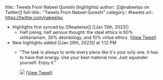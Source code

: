 title:: Tweets From Nabeel Qureshi (highlights)
author:: [[@nabeelqu on Twitter]]
full-title:: "Tweets From Nabeel Qureshi"
category:: #tweets
url:: https://twitter.com/nabeelqu

- Highlights first synced by [[Readwise]] [[Jan 13th, 2023]]
	- Half joking, half serious thought: the ideal ethics is 60% utilitarianism, 30% deontology, and 10% virtue ethics. ([View Tweet](https://twitter.com/nabeelqu/status/1613554095352352770))
- New highlights added [[Jan 29th, 2023]] at 1:12 PM
	- "The task is always to write every piece like it's your only one. It has to have that energy. Use your best material now. Just squander yourself. Enjoy it." 
	  
	  ![](https://pbs.twimg.com/media/Fnmh68UXEAEj_93.jpg) ([View Tweet](https://twitter.com/nabeelqu/status/1619503747734061058))